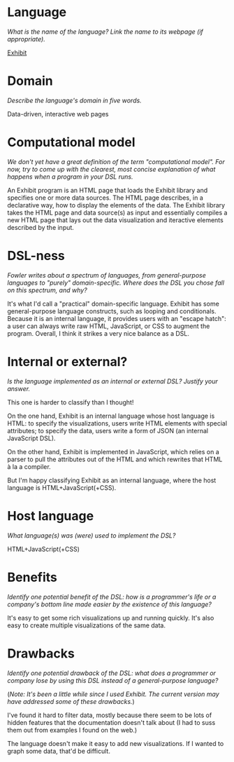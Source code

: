 # Language
_What is the name of the language? Link the name to its webpage 
(if appropriate)._

[Exhibit](http://www.simile-widgets.org/exhibit3)

# Domain
_Describe the language's domain in five words._

Data-driven, interactive web pages

# Computational model
_We don't yet have a great definition of the term "computational model". 
For now, try to come up with the clearest, most concise explanation of 
what happens when a program in your DSL runs._

An Exhibit program is an HTML page that loads the Exhibit library and specifies
one or more data sources. The HTML page describes, in a declarative way, 
how to display the elements of the data. The Exhibit library takes the HTML page
and data source(s) as input and essentially compiles a new HTML page that lays
out the data visualization and iteractive elements described by the input.

# DSL-ness
_Fowler writes about a spectrum of languages, from general-purpose languages to 
"purely" domain-specific. Where does the DSL you chose fall on this spectrum, 
and why?_ 

It's what I'd call a "practical" domain-specific language. Exhibit has some 
general-purpose language constructs, such as looping and conditionals. Because
it is an internal language, it provides users with an "escape hatch": a user can
always write raw HTML, JavaScript, or CSS to augment the program. Overall, I
think it strikes a very nice balance as a DSL.

# Internal or external?
_Is the language implemented as an internal or external DSL? 
Justify your answer._

This one is harder to classify than I thought! 

On the one hand, Exhibit is an internal language whose host language is HTML: to
specify the visualizations, users write HTML elements with special attributes;
to specify the data, users write a form of JSON (an internal JavaScript DSL).

On the other hand, Exhibit is implemented in JavaScript, which relies on a
parser to pull the attributes out of the HTML and which rewrites that HTML à la
a compiler.

But I'm happy classifying Exhibit as an internal language, where the host
language is HTML+JavaScript(+CSS).

# Host language
_What language(s) was (were) used to implement the DSL?_

HTML+JavaScript(+CSS)

# Benefits
_Identify one potential benefit of the DSL: how is a programmer's life or a 
company's bottom line made easier by the existence of this language?_

It's easy to get some rich visualizations up and running quickly. It's also easy
to create multiple visualizations of the same data.

# Drawbacks
_Identify one potential drawback of the DSL: what does a programmer or company 
lose by using this DSL instead of a general-purpose language?_

(*Note: It's been a little while since I used Exhibit. The current version may 
have addressed some of these drawbacks.*)

I've found it hard to filter data, mostly because there seem to be lots of
hidden features that the documentation doesn't talk about (I had to suss them
out from examples I found on the web.)

The language doesn't make it easy to add new visualizations. If I wanted to
graph some data, that'd be difficult.
